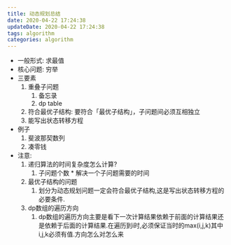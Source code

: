 ```yaml
---
title: 动态规划总结
date: 2020-04-22 17:24:38
updateDate: 2020-04-22 17:24:38
tags: algorithm
categories: algorithm
---
```

- 一般形式: 求最值
- 核心问题: 穷举
- 三要素
    1. 重叠子问题
        1. 备忘录
        2. dp table
    2. 符合最优子结构: 要符合「最优子结构」，子问题间必须互相独立
    3. 能写出状态转移方程
- 例子
    1. 斐波那契数列
    2. 凑零钱
- 注意:
    1. 递归算法的时间复杂度怎么计算?
        1. 子问题个数 * 解决一个子问题需要的时间
    2. 最优子结构的问题
        1. 划分为动态规划问题一定会符合最优子结构,这是写出状态转移方程的必要条件.
    3. dp数组的遍历方向
        1. dp数组的遍历方向主要是看下一次计算结果依赖于前面的计算结果还是依赖于后面的计算结果.在遍历到i时,必须保证当时的max(i,j,k)其中i,j,k必须有值.方向怎么对怎么来